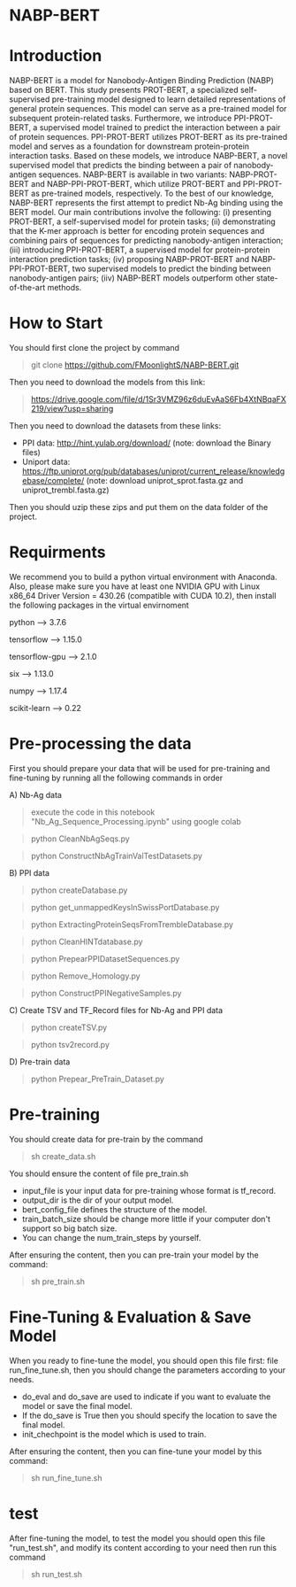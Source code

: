 # NABP-BERT

# Introduction
NABP-BERT is a model for Nanobody-Antigen Binding Prediction (NABP)  based on BERT.
This study presents PROT-BERT, a specialized self-supervised pre-training model designed to learn detailed representations of general protein sequences. This model can serve as a pre-trained model for subsequent protein-related tasks.  Furthermore, we introduce PPI-PROT-BERT, a supervised model trained to predict the interaction between a pair of protein sequences. PPI-PROT-BERT utilizes PROT-BERT as its pre-trained model and serves as a foundation for downstream protein-protein interaction tasks. Based on these models, we introduce  NABP-BERT, a novel supervised model that predicts the binding between a pair of nanobody-antigen sequences. NABP-BERT is available in two variants: NABP-PROT-BERT and NABP-PPI-PROT-BERT, which utilize PROT-BERT and PPI-PROT-BERT as pre-trained models, respectively.
To the best of our knowledge, NABP-BERT  represents the first attempt to predict Nb-Ag binding using the BERT model. Our main contributions involve the following: (i) presenting PROT-BERT, a self-supervised model for protein tasks; (ii) demonstrating that the K-mer approach is better for encoding protein sequences and combining pairs of sequences for predicting nanobody-antigen interaction; (iii) introducing PPI-PROT-BERT, a supervised model for protein-protein interaction prediction tasks; (iv) proposing NABP-PROT-BERT and NABP-PPI-PROT-BERT,  two supervised models to predict the binding between nanobody-antigen pairs; (iiv) NABP-BERT models outperform other state-of-the-art methods.
# How to Start
You should first clone the project by command
>git clone https://github.com/FMoonlightS/NABP-BERT.git

Then you need to download the models from this link:
>https://drive.google.com/file/d/1Sr3VMZ96z6duEvAaS6Fb4XtNBqaFX219/view?usp=sharing
 
Then you need to download the datasets from these links:
- PPI data: http://hint.yulab.org/download/ (note: download the Binary files)
- Uniport data: https://ftp.uniprot.org/pub/databases/uniprot/current_release/knowledgebase/complete/ (note: download uniprot_sprot.fasta.gz and uniprot_trembl.fasta.gz)

Then you should uzip these zips and put them on the data folder of the project.

# Requirments 
We recommend you to build a python virtual environment with Anaconda. Also, please make sure you have at least one NVIDIA GPU with Linux x86_64 Driver Version = 430.26 (compatible with CUDA 10.2), then install the following packages in the virtual envirnoment

python -->                    3.7.6

tensorflow -->                1.15.0

tensorflow-gpu -->            2.1.0

six -->                       1.13.0

numpy -->                     1.17.4

scikit-learn -->              0.22

# Pre-processing the data
First you should prepare your data that will be used for pre-training and fine-tuning by running all the following commands in order

A) Nb-Ag data
> execute the code in this notebook "Nb_Ag_Sequence_Processing.ipynb" using google colab

> python CleanNbAgSeqs.py 
  
> python ConstructNbAgTrainValTestDatasets.py

B) PPI data
> python createDatabase.py

> python get_unmappedKeysInSwissPortDatabase.py

> python ExtractingProteinSeqsFromTrembleDatabase.py

> python CleanHINTdatabase.py

> python PrepearPPIDatasetSequences.py

> python Remove_Homology.py

> python ConstructPPINegativeSamples.py
 
C) Create TSV and TF_Record files for Nb-Ag and PPI data
> python createTSV.py

> python tsv2record.py

D) Pre-train data
> python Prepear_PreTrain_Dataset.py

# Pre-training
 
You should create data for pre-train by the command
>sh create_data.sh
 
You should ensure the content of file pre_train.sh
- input_file is your input data for pre-training whose format is tf_record.  
- output_dir is the dir of your output model.
- bert_config_file defines the structure of the model.
- train_batch_size should be change more little if your computer don't support so big batch size.
- You can change the num_train_steps by yourself.

After ensuring the content, then you can pre-train your model by the command:
>sh pre_train.sh

# Fine-Tuning & Evaluation & Save Model
When you ready to fine-tune the model, you should open this file first:
file run_fine_tune.sh, then you should change the parameters according to your needs.
- do_eval and do_save are used to indicate if you want to evaluate the model or save the final model.  
- If the do_save is True then you should specify the location to save the final model.
- init_chechpoint is the model which is used to train.

After ensuring the content, then you can fine-tune your model by this command:
> sh run_fine_tune.sh

# test
After fine-tuning the model, to test the model you should open this file "run_test.sh", and modify its content according to your need then run this command
> sh run_test.sh
